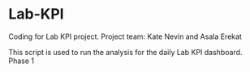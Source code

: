# Lab-KPI
Coding for Lab KPI project.
Project team: Kate Nevin and Asala Erekat

This script is used to run the analysis for the daily Lab KPI dashboard.
Phase 1

